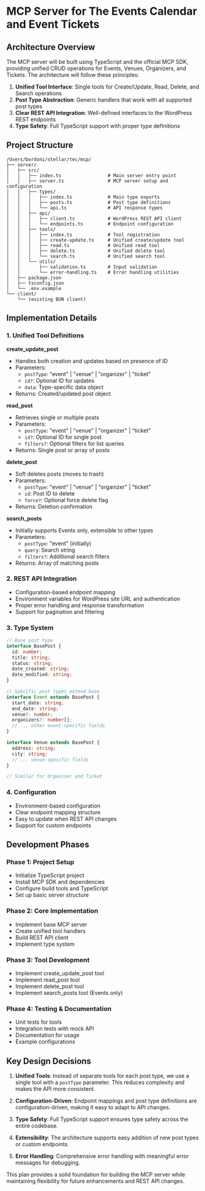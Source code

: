 # MCP Server for The Events Calendar and Event Tickets

## Architecture Overview

The MCP server will be built using TypeScript and the official MCP SDK, providing unified CRUD operations for Events, Venues, Organizers, and Tickets. The architecture will follow these principles:

1. **Unified Tool Interface**: Single tools for Create/Update, Read, Delete, and Search operations
2. **Post Type Abstraction**: Generic handlers that work with all supported post types
3. **Clear REST API Integration**: Well-defined interfaces to the WordPress REST endpoints
4. **Type Safety**: Full TypeScript support with proper type definitions

## Project Structure

```
/Users/bordoni/stellar/tec/mcp/
├── server/
│   ├── src/
│   │   ├── index.ts                 # Main server entry point
│   │   ├── server.ts                # MCP server setup and configuration
│   │   ├── types/
│   │   │   ├── index.ts             # Main type exports
│   │   │   ├── posts.ts             # Post type definitions
│   │   │   └── api.ts               # API response types
│   │   ├── api/
│   │   │   ├── client.ts            # WordPress REST API client
│   │   │   └── endpoints.ts         # Endpoint configuration
│   │   ├── tools/
│   │   │   ├── index.ts             # Tool registration
│   │   │   ├── create-update.ts     # Unified create/update tool
│   │   │   ├── read.ts              # Unified read tool
│   │   │   ├── delete.ts            # Unified delete tool
│   │   │   └── search.ts            # Unified search tool
│   │   └── utils/
│   │       ├── validation.ts        # Input validation
│   │       └── error-handling.ts    # Error handling utilities
│   ├── package.json
│   ├── tsconfig.json
│   └── .env.example
└── client/
    └── (existing BUN client)
```

## Implementation Details

### 1. Unified Tool Definitions

**create_update_post**
- Handles both creation and updates based on presence of ID
- Parameters:
  - `postType`: "event" | "venue" | "organizer" | "ticket"
  - `id?`: Optional ID for updates
  - `data`: Type-specific data object
- Returns: Created/updated post object

**read_post**
- Retrieves single or multiple posts
- Parameters:
  - `postType`: "event" | "venue" | "organizer" | "ticket"
  - `id?`: Optional ID for single post
  - `filters?`: Optional filters for list queries
- Returns: Single post or array of posts

**delete_post**
- Soft deletes posts (moves to trash)
- Parameters:
  - `postType`: "event" | "venue" | "organizer" | "ticket"
  - `id`: Post ID to delete
  - `force?`: Optional force delete flag
- Returns: Deletion confirmation

**search_posts**
- Initially supports Events only, extensible to other types
- Parameters:
  - `postType`: "event" (initially)
  - `query`: Search string
  - `filters?`: Additional search filters
- Returns: Array of matching posts

### 2. REST API Integration

- Configuration-based endpoint mapping
- Environment variables for WordPress site URL and authentication
- Proper error handling and response transformation
- Support for pagination and filtering

### 3. Type System

```typescript
// Base post type
interface BasePost {
  id: number;
  title: string;
  status: string;
  date_created: string;
  date_modified: string;
}

// Specific post types extend base
interface Event extends BasePost {
  start_date: string;
  end_date: string;
  venue?: number;
  organizers?: number[];
  // ... other event-specific fields
}

interface Venue extends BasePost {
  address: string;
  city: string;
  // ... venue-specific fields
}

// Similar for Organizer and Ticket
```

### 4. Configuration

- Environment-based configuration
- Clear endpoint mapping structure
- Easy to update when REST API changes
- Support for custom endpoints

## Development Phases

### Phase 1: Project Setup
- Initialize TypeScript project
- Install MCP SDK and dependencies
- Configure build tools and TypeScript
- Set up basic server structure

### Phase 2: Core Implementation
- Implement base MCP server
- Create unified tool handlers
- Build REST API client
- Implement type system

### Phase 3: Tool Development
- Implement create_update_post tool
- Implement read_post tool
- Implement delete_post tool
- Implement search_posts tool (Events only)

### Phase 4: Testing & Documentation
- Unit tests for tools
- Integration tests with mock API
- Documentation for usage
- Example configurations

## Key Design Decisions

1. **Unified Tools**: Instead of separate tools for each post type, we use a single tool with a `postType` parameter. This reduces complexity and makes the API more consistent.

2. **Configuration-Driven**: Endpoint mappings and post type definitions are configuration-driven, making it easy to adapt to API changes.

3. **Type Safety**: Full TypeScript support ensures type safety across the entire codebase.

4. **Extensibility**: The architecture supports easy addition of new post types or custom endpoints.

5. **Error Handling**: Comprehensive error handling with meaningful error messages for debugging.

This plan provides a solid foundation for building the MCP server while maintaining flexibility for future enhancements and REST API changes.